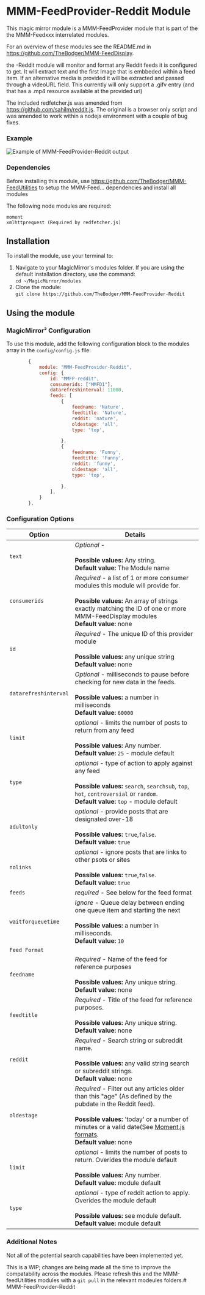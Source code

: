 # MMM-FeedProvider-Reddit Module

This magic mirror module is a MMM-FeedProvider module that is part of the the MMM-Feedxxx interrelated modules.

For an overview of these modules see the README.md in https://github.com/TheBodger/MMM-FeedDisplay.

the -Reddit module will monitor and format any Reddit feeds it is configured to get. It will extract text and the first Image that is embbeded within a feed item. If an alternative media is provided it will be extracted and passed through a videoURL field. This currently will only support a .gifv entry (and that has a .mp4 resource available at the provided url)

The included redfetcher.js was amended from https://github.com/sahilm/reddit.js. The original is a browser only script and was amended to work within a nodejs environment with a couple of bug fixes.

### Example
![Example of MMM-FeedProvider-Reddit output](images/screenshot.png?raw=true "Example screenshot")

### Dependencies

Before installing this module, use https://github.com/TheBodger/MMM-FeedUtilities to setup the MMM-Feed... dependencies and  install all modules 

The following node modules are required: 

```
moment
xmlhttprequest (Required by redfetcher.js)
```

## Installation
To install the module, use your terminal to:
1. Navigate to your MagicMirror's modules folder. If you are using the default installation directory, use the command:<br />`cd ~/MagicMirror/modules`
2. Clone the module:<br />`git clone https://github.com/TheBodger/MMM-FeedProvider-Reddit`

## Using the module

### MagicMirror² Configuration

To use this module, add the following configuration block to the modules array in the `config/config.js` file:
```js
		{
			module: "MMM-FeedProvider-Reddit",
			config: {
				id: "MMFP-reddit",
				consumerids: ["MMFD1"],
				datarefreshinterval: 11000,
				feeds: [
					{
						feedname: 'Nature',
						feedtitle: 'Nature',
						reddit: 'nature',
						oldestage: 'all',
						type: 'top',

					},
					{
						feedname: 'Funny',
						feedtitle: 'Funny',
						reddit: 'funny',
						oldestage: 'all',
						type: 'top',

					},
				],
			}
		},

```

### Configuration Options

| Option                  | Details
|------------------------ |--------------
| `text`                | *Optional* - <br><br> **Possible values:** Any string.<br> **Default value:** The Module name
| `consumerids`            | *Required* - a list of 1 or more consumer modules this module will provide for.<br><br> **Possible values:** An array of strings exactly matching the ID of one or more MMM-FeedDisplay modules <br> **Default value:** none
| `id`         | *Required* - The unique ID of this provider module<br><br> **Possible values:** any unique string<br> **Default value:** none
| `datarefreshinterval`            | *Optional* - milliseconds to pause before checking for new data in the feeds.<br><br> **Possible values:** a number in milliseconds <br> **Default value:** `60000` 
| `limit`            |*optional* -  limits the number of posts to return from any feed<br><br> **Possible values:** Any number. <br> **Default value:** `25` - module default
| `type`            |*optional* -  type of action to apply against any feed<br><br> **Possible values:** `search`, `searchsub`, `top`, `hot`, `controversial` or `random`. <br> **Default value:** `top` - module default
| `adultonly`            |*optional* -  provide posts that are designated over-18 <br><br> **Possible values:** `true`,`false`. <br> **Default value:** `true`
| `nolinks`            |*optional* -  ignore posts that are links to other psots or sites<br><br> **Possible values:** `true`,`false`. <br> **Default value:** `true`
| `feeds`        | *required* - See below for the feed format
| `waitforqueuetime`            |*Ignore* -  Queue delay between ending one queue item and starting the next <br><br> **Possible values:** a number in milliseconds. <br> **Default value:** `10`
| `Feed Format`            |
| `feedname`            |*Required* -  Name of the feed for reference purposes<br><br> **Possible values:** Any unique string. <br> **Default value:** none
| `feedtitle`            |*Required* -  Title of the feed for reference purposes.<br><br> **Possible values:** Any unique string. <br> **Default value:** none
| `reddit`            |*Required* -  Search string or subreddit name.<br><br> **Possible values:** any valid string search or subreddit strings.<br> **Default value:** none
| `oldestage`            |*Required* -  Filter out any articles older than this "age" (As defined by the pubdate in the Reddit feed). <br><br> **Possible values:** 'today' or a number of minutes or a valid date(See [Moment.js formats](http://momentjs.com/docs/#/parsing/string-format/). <br> **Default value:** none
| `limit`            |*optional* -  limits the number of posts to return. Overides the module default<br><br> **Possible values:** Any number. <br> **Default value:** module default
| `type`            |*optional* -  type of reddit action to apply. Overides the module default<br><br> **Possible values:** see module default. <br> **Default value:** module default

### Additional Notes

Not all of the potential search capabilities have been implemented yet.

This is a WIP; changes are being made all the time to improve the compatability across the modules. Please refresh this and the MMM-feedUtilities modules with a `git pull` in the relevant modeules folders.# MMM-FeedProvider-Reddit

